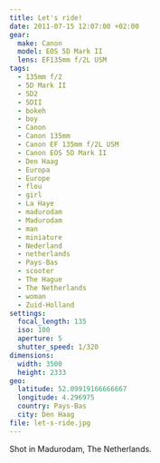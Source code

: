 ```yaml
---
title: Let's ride!
date: 2011-07-15 12:07:00 +02:00
gear:
  make: Canon
  model: EOS 5D Mark II
  lens: EF135mm f/2L USM
tags:
  - 135mm f/2
  - 5D Mark II
  - 5D2
  - 5DII
  - bokeh
  - boy
  - Canon
  - Canon 135mm
  - Canon EF 135mm f/2L USM
  - Canon EOS 5D Mark II
  - Den Haag
  - Europa
  - Europe
  - flou
  - girl
  - La Haye
  - madurodam
  - Madurodam
  - man
  - miniature
  - Nederland
  - netherlands
  - Pays-Bas
  - scooter
  - The Hague
  - The Netherlands
  - woman
  - Zuid-Holland
settings:
  focal_length: 135
  iso: 100
  aperture: 5
  shutter_speed: 1/320
dimensions:
  width: 3500
  height: 2333
geo:
  latitude: 52.09919166666667
  longitude: 4.296975
  country: Pays-Bas
  city: Den Haag
file: let-s-ride.jpg
---
```


Shot in Madurodam, The Netherlands.
